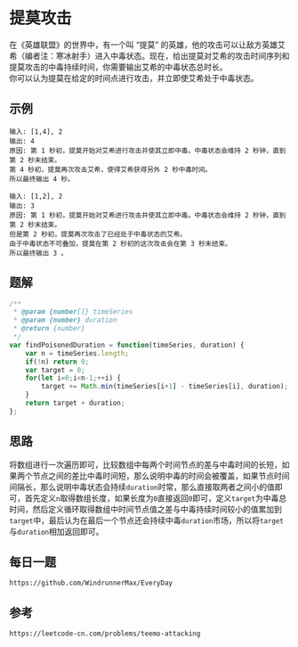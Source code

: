 # 提莫攻击
在《英雄联盟》的世界中，有一个叫 “提莫” 的英雄，他的攻击可以让敌方英雄艾希（编者注：寒冰射手）进入中毒状态。现在，给出提莫对艾希的攻击时间序列和提莫攻击的中毒持续时间，你需要输出艾希的中毒状态总时长。  
你可以认为提莫在给定的时间点进行攻击，并立即使艾希处于中毒状态。

## 示例

```
输入: [1,4], 2
输出: 4
原因: 第 1 秒初，提莫开始对艾希进行攻击并使其立即中毒。中毒状态会维持 2 秒钟，直到第 2 秒末结束。
第 4 秒初，提莫再次攻击艾希，使得艾希获得另外 2 秒中毒时间。
所以最终输出 4 秒。
```

```
输入: [1,2], 2
输出: 3
原因: 第 1 秒初，提莫开始对艾希进行攻击并使其立即中毒。中毒状态会维持 2 秒钟，直到第 2 秒末结束。
但是第 2 秒初，提莫再次攻击了已经处于中毒状态的艾希。
由于中毒状态不可叠加，提莫在第 2 秒初的这次攻击会在第 3 秒末结束。
所以最终输出 3 。
```

## 题解

```javascript
/**
 * @param {number[]} timeSeries
 * @param {number} duration
 * @return {number}
 */
var findPoisonedDuration = function(timeSeries, duration) {
    var n = timeSeries.length;
    if(!n) return 0;
    var target = 0;
    for(let i=0;i<n-1;++i) {
        target += Math.min(timeSeries[i+1] - timeSeries[i], duration);
    }
    return target + duration;
};
```

## 思路
将数组进行一次遍历即可，比较数组中每两个时间节点的差与中毒时间的长短，如果两个节点之间的差比中毒时间短，那么说明中毒的时间会被覆盖，如果节点时间间隔长，那么说明中毒状态会持续`duration`时常，那么直接取两者之间小的值即可，首先定义`n`取得数组长度，如果长度为`0`直接返回`0`即可，定义`target`为中毒总时间，然后定义循环取得数组中时间节点值之差与中毒持续时间较小的值累加到`target`中，最后认为在最后一个节点还会持续中毒`duration`市场，所以将`target`与`duration`相加返回即可。


## 每日一题

```
https://github.com/WindrunnerMax/EveryDay
```

## 参考

```
https://leetcode-cn.com/problems/teemo-attacking
```
